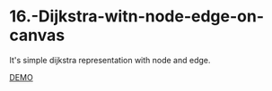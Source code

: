 # 16.-Dijkstra-witn-node-edge-on-canvas
 It's simple dijkstra representation with node and edge.

[DEMO](https://rudro-25.github.io/16.-Dijkstra-witn-node-edge-on-canvas/)
